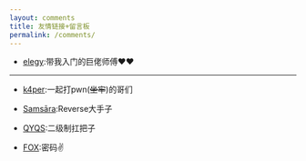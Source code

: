 ```yaml
---
layout: comments
title: 友情链接+留言板
permalink: /comments/
---
```






- [elegy](https://yuan0x1elegy.love/):带我入门的巨佬师傅♥♥



-------

- [k4per](http://8.129.16.251/):一起打pwn(~~坐牢~~)的哥们



- [Samsāra](https://www.cnblogs.com/Samsara013):Reverse大手子


- [QYQS](https://qyqs1.github.io/):二级制扛把子


- [FOX](https://rockfox0.github.io/):密码✌






